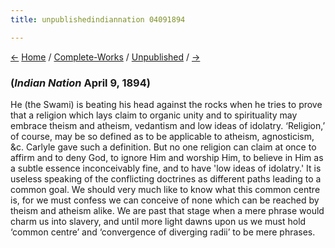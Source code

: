 ```yaml
---
title: unpublishedindiannation 04091894

---
```

<div>

[←](iowastateregister12031893.htm) [Home](../../index.htm) /
[Complete-Works](../complete_works.htm) /
[Unpublished](unpublished_contents.htm) / [→](nyt_04011894.htm)

  

### (*Indian Nation* April 9, 1894)

He (the Swami) is beating his head against the rocks when he tries to
prove that a religion which lays claim to organic unity and to
spirituality may embrace theism and atheism, vedantism and low ideas of
idolatry. ‘Religion,’ of course, may be so defined as to be applicable
to atheism, agnosticism, &c. Carlyle gave such a definition. But no one
religion can claim at once to affirm and to deny God, to ignore Him and
worship Him, to believe in Him as a subtle essence inconceivably fine,
and to have 'low ideas of idolatry.' It is useless speaking of the
conflicting doctrines as different paths leading to a common goal. We
should very much like to know what this common centre is, for we must
confess we can conceive of none which can be reached by theism and
atheism alike. We are past that stage when a mere phrase would charm us
into slavery, and until more light dawns upon us we must hold ‘common
centre’ and ‘convergence of diverging radii’ to be mere phrases.

</div>
